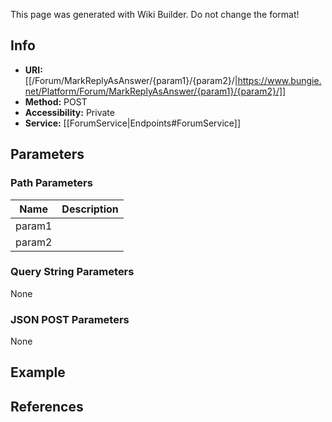 <span class="wiki-builder">This page was generated with Wiki Builder. Do not change the format!</span>

## Info

* **URI:** [[/Forum/MarkReplyAsAnswer/{param1}/{param2}/|https://www.bungie.net/Platform/Forum/MarkReplyAsAnswer/{param1}/{param2}/]]
* **Method:** POST
* **Accessibility:** Private
* **Service:** [[ForumService|Endpoints#ForumService]]

## Parameters
### Path Parameters
Name | Description
---- | -----------
param1 | 
param2 | 

### Query String Parameters
None

### JSON POST Parameters
None

## Example


## References

